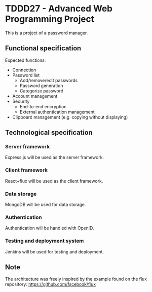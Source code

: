 # TDDD27 - Advanced Web Programming Project

This is a project of a password manager.

## Functional specification

Expected functions:
* Connection
* Password list
    * Add/remove/edit passwords
    * Password generation
    * Categorize password
* Account management
* Security
    * End-to-end encryption
    * External authentication management
* Clipboard management (e.g. copying without displaying)

## Technological specification

### Server framework

Express.js will be used as the server framework.

### Client framework

React+flux will be used as the client framework.

### Data storage

MongoDB will be used for data storage.

### Authentication

Authentication will be handled with OpenID.

### Testing and deployment system

Jenkins will be used for testing and deployment.

## Note

The architecture was freely inspired by the example found on the flux
repository: https://github.com/facebook/flux
